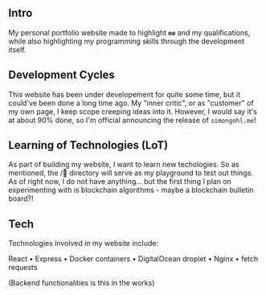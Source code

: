 ## Intro

My personal portfolio website made to highlight **`me`** and my qualifications, while also highlighting my programming skills through the development itself.

## Development Cycles

This website has been under developement for quite some time, but it could've been done a long time ago. My "inner critic", or as "customer" of my own page, I keep scope creeping ideas into it. However, I would say it's at about 90% done, so I'm official announcing the release of `simongohl.me`!

## Learning of Technologies (LoT)

As part of building my website, I want to learn new techologies. So as mentioned, the /🥼 directory will serve as my playground to test out things. As of right now, I do not have anything... but the first thing I plan on experimenting with is blockchain algorithms - maybe a blockchain bulletin board?!

## Tech

Technologies involved in my website include:

React • Express • Docker containers • DigitalOcean droplet • Nginx • fetch requests

(Backend functionalities is this in the works)
